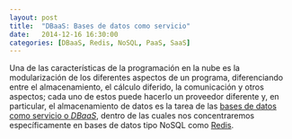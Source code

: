 ```yaml
---
layout: post
title:  "DBaaS: Bases de datos como servicio"
date:   2014-12-16 16:30:00
categories: [DBaaS, Redis, NoSQL, PaaS, SaaS]
---
```


Una de las características de la programación en la nube es la modularización de los diferentes aspectos de un programa, diferenciando entre el almacenamiento, el cálculo diferido, la comunicación y otros aspectos; cada uno de estos puede hacerlo un proveedor diferente y, en particular, el almacenamiento de datos es la tarea de las [bases de datos como servicio o *DBaaS*](http://jj.github.io/dbaas), dentro de las cuales nos concentraremos específicamente en bases de datos tipo NoSQL como [Redis](http://redis.io). 
